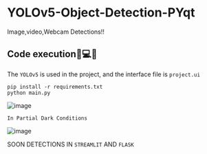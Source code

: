 # YOLOv5-Object-Detection-PYqt
Image,video,Webcam Detections!!

## Code execution📸💻🎥

The `YOLOv5` is used in the project, and the interface file is `project.ui`

```
pip install -r requirements.txt
python main.py
```

![image](https://user-images.githubusercontent.com/72887609/136672403-1a514a81-177a-4c60-8c51-0f751004694b.png)

`In Partial Dark Conditions`

![image](https://user-images.githubusercontent.com/72887609/136672445-54c5cdc1-adce-4fb6-bed4-96e728c2cb62.png)


SOON DETECTIONS IN `STREAMLIT` AND `FLASK`
